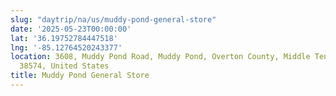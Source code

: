 ```yaml
---
slug: "daytrip/na/us/muddy-pond-general-store"
date: '2025-05-23T00:00:00'
lat: '36.19752784447518'
lng: '-85.12764520243377'
location: 3608, Muddy Pond Road, Muddy Pond, Overton County, Middle Tennessee, Tennessee,
  38574, United States
title: Muddy Pond General Store
---
```



